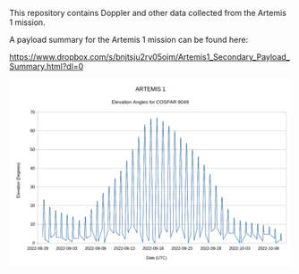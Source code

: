 This repository contains Doppler and other data collected from the Artemis 1 mission.

A payload summary for the Artemis 1 mission can be found here:

https://www.dropbox.com/s/bnjtsju2ry05ojm/Artemis1_Secondary_Payload_Summary.html?dl=0

![My Image](https://github.com/ScottTilley/Artemis1/blob/main/Mission_planning/Art1_EL.png)
